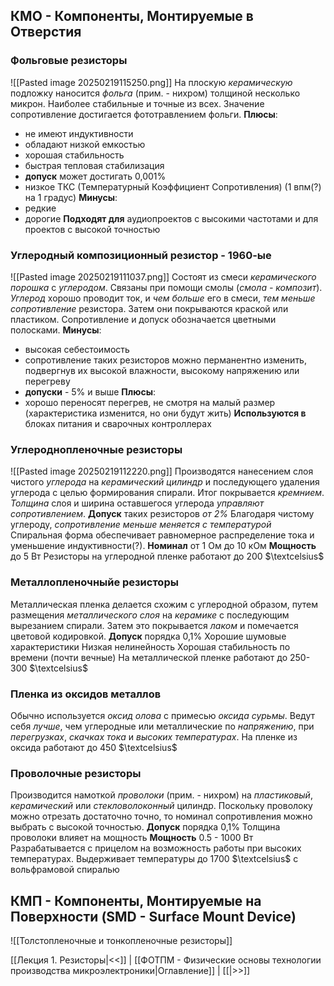 ## КМО - Компоненты, Монтируемые в Отверстия
### Фольговые резисторы
![[Pasted image 20250219115250.png]]
На плоскую *керамическую* подложку наносится *фольга* (прим. - нихром) толщиной несколько микрон.
Наиболее стабильные и точные из всех.
Значение сопротивление достигается фототравлением фольги.
**Плюсы**:
- не имеют индуктивности
- обладают низкой емкостью
- хорошая стабильность
- быстрая тепловая стабилизация
- **допуск** может достигать 0,001%
- низкое ТКС (Температурный Коэффициент Сопротивления) (1 впм(?) на 1 градус)
**Минусы**:
- редкие
- дорогие
**Подходят для** аудиопроектов с высокими частотами и для проектов с высокой точностью
### Углеродный композиционный резистор - 1960-ые
![[Pasted image 20250219111037.png]]
Состоят из смеси *керамического порошка* с *углеродом*. Связаны при помощи смолы (*смола - композит*).
*Углерод* хорошо проводит ток, и *чем больше* его в смеси, *тем меньше сопротивление* резистора.
Затем они покрываются краской или пластиком.
Сопротивление и допуск обозначается цветными полосками.
**Минусы**:
- высокая себестоимость
- сопротивление таких резисторов можно перманентно изменить, подвергнув их высокой влажности, высокому напряжению или перегреву
- **допуски** - 5% и выше
**Плюсы**:
- хорошо переносят перегрев, не смотря на малый размер (характеристика изменится, но они будут жить)
**Используются в** блоках питания и сварочных контроллерах
### Углероднопленочные резисторы
![[Pasted image 20250219112220.png]]
Производятся нанесением слоя чистого *углерода* на *керамический цилиндр* и последующего удаления углерода с целью формирования спирали. Итог покрывается *кремнием*.
*Толщина* слоя и ширина оставшегося углерода *управляют сопротивлением*. 
**Допуск** таких резисторов *от 2%*
Благодаря чистому углероду, *сопротивление меньше меняется с температурой*
Спиральная форма обеспечивает равномерное распределение тока и уменьшение индуктивности(?).
**Номинал** от 1 Ом до 10 кОм
**Мощность** до 5 Вт
Резисторы на углеродной пленке работают до 200 $\textcelsius$ 
### Металлопленочныйе резисторы
Металлическая пленка делается схожим с углеродной образом, путем размещения *металлического слоя* на *керамике* с последующим вырезанием спирали. Затем это покрывается *лаком* и помечается цветовой кодировкой.
**Допуск** порядка 0,1%
Хорошие шумовые характеристики
Низкая нелинейность
Хорошая стабильность по времени (почти вечные)
На металлической пленке работают до 250-300 $\textcelsius$ 
### Пленка из оксидов металлов
Обычно используется *оксид олова* с примесью *оксида сурьмы*.
Ведут себя *лучше*, чем углеродные или металлические по *напряжению*, при *перегрузках*, *скачках тока* и *высоких температурах*.
На пленке из оксида работают до 450 $\textcelsius$ 
### Проволочные резисторы
Производится намоткой *проволоки* (прим. - нихром) на *пластиковый*, *керамический* или *стекловолоконный* цилиндр.
Поскольку проволоку можно отрезать достаточно точно, то номинал сопротивления можно выбрать с высокой точностью. 
**Допуск** порядка 0,1%
Толщина проволоки влияет на мощность
**Мощность** 0.5 - 1000 Вт
Разрабатывается с прицелом на возможность работы при высоких температурах.
Выдерживает температуры до 1700 $\textcelsius$ с вольфрамовой спиралью
## КМП - Компоненты, Монтируемые на Поверхности (SMD - Surface Mount Device)
 ![[Толстопленочные и тонкопленочные резисторы]]

[[Лекция 1. Резисторы|<<]] | [[ФОТПМ - Физические основы технологии производства микроэлектроники|Оглавление]] | [[|>>]]